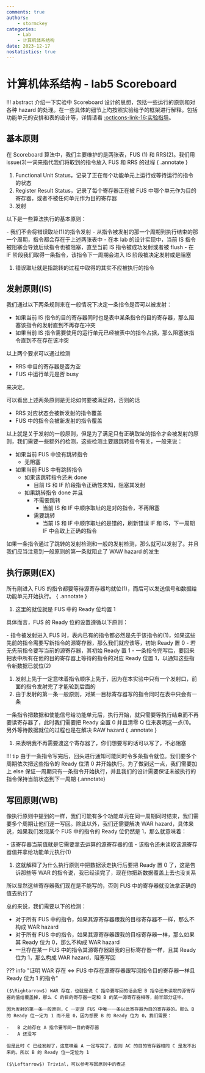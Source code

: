 ```yaml
---
comments: true
authors:
    - stormckey
categories:
    - Lab
    - 计算机体系结构
date: 2023-12-17
nostatistics: true
---
```


# 计算机体系结构 - lab5 Scoreboard

!!! abstract
    介绍一下实验中 Scoreboard 设计的思想，包括一些运行的原则和对各种 hazard 的处理。在一些具体的细节上均按照实验给予的框架进行解释。包括功能单元的安排和表的设计等，详情请看 [:octicons-link-16:实验指导](https://zju-arch.pages.zjusct.io/arch-fa23/lab5/)。

<!-- more -->

## 基本原则

在 Scoreboard 算法中，我们主要维护的是两张表，FUS (1) 和 RRS(2)。我们用 issue(3)一词来指代我们将取到的指令放入 FUS 和 RRS 的过程
{ .annotate }

1.  Functional Unit Status，记录了正在每个功能单元上运行或等待运行的指令的状态
2.  Register Result Status，记录了每个寄存器正在被 FUS 中哪个单元作为目的寄存器，或者不被任何单元作为目的寄存器
3.  发射

以下是一些算法执行的基本原则：

<div class="annotate" markdown>
- 我们不会将错误取址(1)的指令发射
- 从指令被发射的那一个周期到执行结束的那一个周期，指令都会存在于上述两张表中
- 在本 lab 的设计实现中，当前 IS 指令被阻塞会导致后续指令也被阻塞，直至当前 IS 指令被成功发射或者被 flush
- 在 IF 阶段我们取得一条指令，该指令下一周期会进入 IS 阶段被决定发射或是阻塞
</div>

1.  错误取址就是指跳转的过程中取得的其实不应被执行的指令

## 发射原则(IS)

我们通过以下两条规则来在一般情况下决定一条指令是否可以被发射：

- 如果当前 IS 指令的目的寄存器同时也是表中某条指令的目的寄存器，那么阻塞该指令的发射直到不再存在冲突
- 如果当前 IS 指令需要使用的运行单元已经被表中的指令占据，那么阻塞该指令直到不在存在该冲突

以上两个要求可以通过检测

- RRS 中目的寄存器是否为空
- FUS 中运行单元是否 busy

来决定。

可以看出上述两条原则是无论如何要被满足的，否则的话

- RRS 对应状态会被新发射的指令覆盖
- FUS 中的指令会被新发射的指令覆盖

以上就是关于发射的一般原则，但是为了满足只有正确取址的指令才会被发射的原则，我们需要一些额外的检测，这些检测主要跟跳转指令有关，一般来说：

- 如果当前 FUS 中没有跳转指令
    - 无阻塞
- 如果当前 FUS 中有跳转指令
    - 如果该跳转指令还未 done
        - 目前 IS 和 IF 阶段指令正确性未知，阻塞其发射
    - 如果跳转指令 done 并且
        - 不需要跳转
            - 当前 IS 和 IF 中顺序取址的是对的指令，不再阻塞
        - 需要跳转
            - 当前 IS 和 IF 中顺序取址的是错的，刷新错误 IF 和 IS，下一周期 IF 中会取上正确的指令

如果一条指令通过了跳转的发射检测和一般的发射检测，那么就可以发射了。并且我们应当注意到一般原则的第一条就阻止了 WAW hazard 的发生

## 执行原则(EX)

所有刚进入 FUS 的指令都要等待源寄存器均就位(1)，而后可以发送信号和数据给功能单元开始执行。
{ .annotate }

1.  这里的就位就是 FUS 中的 Ready 位均置 1

具体而言，FUS 的 Ready 位的设置遵循以下原则：

<div class="annotate" markdown>
- 指令被发射进入 FUS 时，表内已有的指令都必然是先于该指令的(1)，如果这些先前的指令需要写新指令的源寄存器，那么我们就应该等，初始 Ready 置 0
- 若无先前指令要写当前的源寄存器，其初始 Ready 置 1
- 一条指令完写后，要回来把表中所有在他的目的寄存器上等待的指令的对应 Ready 位置 1，以通知这些指令新数据已就位(2)
</div>

1.  发射上先于一定意味着指令顺序上先于，因为在本实验中只有一个发射口，前面的指令发射完了才能轮到后面的
2.  由于发射的第一条一般原则，对某一目标寄存器写的指令同时在表中只会有一条

一条指令把数据和使能信号给功能单元后，执行开始，就只需要等执行结束而不再要读寄存器了，此时我们需要把 Ready 全置 0 并且清零 Q 位来表明这一点(1)。另外等待数据就位的过程也是在解决 RAW hazard
{ .annotate }

1.  来表明我不再需要渡这个寄存器了，你们想要写的话可以写了，不必阻塞

!!! tip
    由于一条指令写完后，回头进行通知可能同时令多条指令就位。我们要多个周期依次把这些指令的 Ready 位清 0 并开始执行。为了做到这一点，我们需要加上 else 保证一周期只有一条指令开始执行，并且我们的设计需要保证未被执行的指令保持当前状态到下一周期
    {.annotate}

## 写回原则(WB)

像执行原则中提到的一样，我们可能有多个功能单元在同一周期同时结束，我们需要多个周期让他们逐一写回。除此以外，我们还需要解决 WAR hazard，具体来说，如果我们发现某个 FUS 中的指令的 Ready 位仍然是 1，那么就意味着：

<div class="annotate" markdown>
-   该寄存器当前值就是它需要拿去运算的源寄存器的值
-   该指令还未读取该源寄存器值并拿给功能单元执行(1)
</div>

1.  这就解释了为什么执行原则中把数据读走执行后要把 Ready 置 0 了，这是告诉那些等 WAR 的指令说，我已经读完了，现在你把新数据覆盖上去也没关系

所以显然这些寄存器我们现在是不能写的，否则 FUS 中的寄存器就没法拿正确的值去执行了

总的来说，我们需要以下的检测：

- 对于所有 FUS 中的指令，如果其源寄存器跟我的目标寄存器不一样，那么不构成 WAR hazard
- 对于所有 FUS 中的指令，如果其源寄存器跟我的目标寄存器一样，那么如果其 Ready 位为 0，那么不构成 WAR hazard
- 一旦存在某一 FUS 中的指令其源寄存器跟我的目标寄存器一样，且其 Ready 位为 1，那么构成 WAR hazard，阻塞写回

??? info "证明 WAR 存在 $\iff$ FUS 中存在源寄存器跟写回指令目的寄存器一样且 Ready 位为 1 的指令"

    ($\Rightarrow$) WAR 存在，也就是说 C 指令要写回的话会把 B 指令还未读取的源寄存器的值给覆盖掉，那么 C 的目的寄存器一定和 B 的某一源寄存器相等，前半部分证毕。

    因为发射的第一条一般原则，C 一定是 FUS 中唯一一条以此寄存器为目的寄存器的。那么 B 的 Ready 位一定为 1 而不是 0，因为想要 B 的 Ready 位为 0，我们需要：

    -   B 之前存在 A 指令要写同一目的寄存器
    -   A 还没写

    但是此时 C 已经发射了，这意味着 A 一定写完了，否则 AC 的目的寄存器相同 C 是发不出来的。所以 B 的 Ready 位一定位为 1

    ($\Leftarrow$) Trivial，可以参考写回原则中的表述

